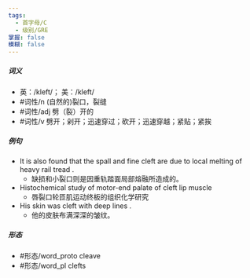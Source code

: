 ```yaml
---
tags:
  - 首字母/C
  - 级别/GRE
掌握: false
模糊: false
---
```

##### 词义
- 英：/kleft/； 美：/kleft/
- #词性/n  (自然的)裂口，裂缝
- #词性/adj  劈（裂）开的
- #词性/v  劈开；剁开；迅速穿过；砍开；迅速穿越；紧贴；紧挨
##### 例句
- It is also found that the spall and fine cleft are due to local melting of heavy rail tread .
	- 缺损和小裂口则是因重轨踏面局部熔融所造成的。
- Histochemical study of motor-end palate of cleft lip muscle
	- 唇裂口轮匝肌运动终板的组织化学研究
- His skin was cleft with deep lines .
	- 他的皮肤布满深深的皱纹。
##### 形态
- #形态/word_proto cleave
- #形态/word_pl clefts
